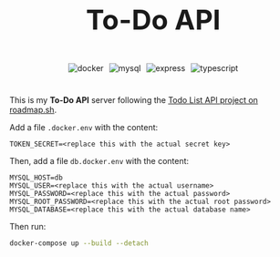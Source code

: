 <style>
h1 {
    text-align: center;
    font-size: xxx-large;
}

.tool-banner {
    --padding-horizontal: 20px;
    padding-top: 10px; 
    padding-bottom: 20px; 
    padding-left: var(--padding-horizontal);
    padding-right: var(--padding-horizontal);
    width: calc(100% - 2 * var(--padding-horizontal)); 
    display: flex; 
    flex-direction: row; 
    flex-wrap: wrap; 
    justify-content: center;

    img {
        padding: 5px;
    }
}
</style>

<h1>To-Do API</h1>

<div class="tool-banner">
    <img alt="docker" src="https://img.shields.io/badge/-Docker-1D63ED?style=flat-square&logo=docker&logoColor=white" />
    <img alt="mysql" src="https://img.shields.io/badge/-MySQL-003B57?style=flat-square&logo=mysql&logoColor=white" />
    <img alt="express" src="https://img.shields.io/badge/-ExpressJS-gray?style=flat-square&logo=Express&logoColor=white" />
    <img alt="typescript" src="https://img.shields.io/badge/-TypeScript-007ACC?style=flat-square&logo=typescript&logoColor=white" />
</div>

This is my **To-Do API** server following the [Todo List API project on roadmap.sh](https://roadmap.sh/projects/todo-list-api).

Add a file `.docker.env` with the content:

```dotenv
TOKEN_SECRET=<replace this with the actual secret key>
```

Then, add a file `db.docker.env` with the content:

```dotenv
MYSQL_HOST=db
MYSQL_USER=<replace this with the actual username>
MYSQL_PASSWORD=<replace this with the actual password>
MYSQL_ROOT_PASSWORD=<replace this with the actual root password>
MYSQL_DATABASE=<replace this with the actual database name>
```

Then run:

```bash
docker-compose up --build --detach
```
